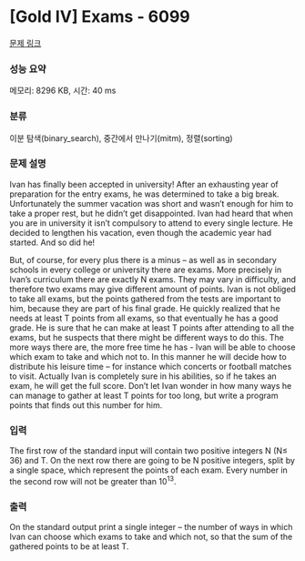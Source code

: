 # [Gold IV] Exams - 6099 

[문제 링크](https://www.acmicpc.net/problem/6099) 

### 성능 요약

메모리: 8296 KB, 시간: 40 ms

### 분류

이분 탐색(binary_search), 중간에서 만나기(mitm), 정렬(sorting)

### 문제 설명

<p>Ivan has finally been accepted in university! After an exhausting year of preparation for the entry exams, he was determined to take a big break. Unfortunately the summer vacation was short and wasn’t enough for him to take a proper rest, but he didn’t get disappointed. Ivan had heard that when you are in university it isn’t compulsory to attend to every single lecture. He decided to lengthen his vacation, even though the academic year had started. And so did he!</p>

<p>But, of course, for every plus there is a minus – as well as in secondary schools in every college or university there are exams. More precisely in Ivan’s curriculum there are exactly N exams. They may vary in difficulty, and therefore two exams may give different amount of points. Ivan is not obliged to take all exams, but the points gathered from the tests are important to him, because they are part of his final grade. He quickly realized that he needs at least T points from all exams, so that eventually he has a good grade. He is sure that he can make at least T points after attending to all the exams, but he suspects that there might be different ways to do this. The more ways there are, the more free time he has - Ivan will be able to choose which exam to take and which not to. In this manner he will decide how to distribute his leisure time – for instance which concerts or football matches to visit. Actually Ivan is completely sure in his abilities, so if he takes an exam, he will get the full score. Don’t let Ivan wonder in how many ways he can manage to gather at least T points for too long, but write a program points that finds out this number for him.</p>

### 입력 

 <p>The first row of the standard input will contain two positive integers N (N≤ 36) and T. On the next row there are going to be N positive integers, split by a single space, which represent the points of each exam. Every number in the second row will not be greater than 10<sup>13</sup>.</p>

### 출력 

 <p>On the standard output print a single integer – the number of ways in which Ivan can choose which exams to take and which not, so that the sum of the gathered points to be at least T.</p>

